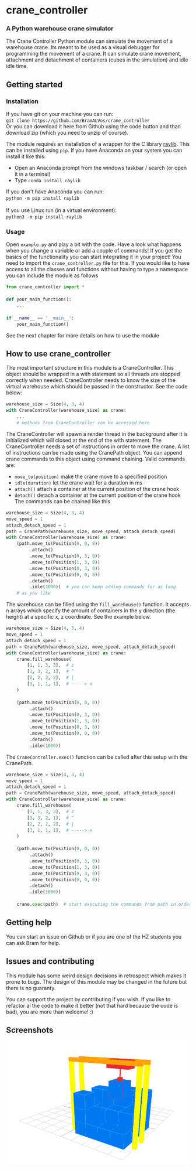 # crane_controller
### A Python warehouse crane simulator

The Crane Controller Python module can simulate the movement of a warehouse 
crane. Its meant to be used as a visual debugger for programming the movement 
of a crane. It can simulate crane movement, attachment and detachment of 
containers (cubes in the simulation) and idle idle time.

## Getting started

### Installation
If you have git on your machine you can run: \
`git clone https://github.com/BramALVos/crane_controller` \
Or you can download it here from Github using the code button and than download 
zip (which you need to unzip of course).

The module requires an installation of a wrapper for the C library 
[raylib](https://www.raylib.com/).
This can be installed using `pip`. If you have Anaconda on your system you can 
install it like this:
+ Open an Anaconda prompt from the windows taskbar / search (or open it in 
a terminal)
+ Type `conda install raylib`

If you don't have Anaconda you can run:\
`python -m pip install raylib`<br><br>
If you use Linux run (in a virtual environment):\
`python3 -m pip install raylib`


### Usage

Open `example.py` and play a bit with the code. Have a look what happens 
when you change a variable or add a couple of commands! If you get the basics
of the functionality you can start integrating it in your project!
You need to import the `crane_controller.py` file for this. If you would like to have 
access to all the classes and functions without having to type a namespace you 
can include the module as follows
```python
from crane_controller import *

def your_main_function():
    ...

if __name__ == '__main__':
    your_main_function()
```
See the next chapter for more details on how to use the module

## How to use crane_controller

The most important structure in this module is a CraneController.
This object should be wrapped in a with statement so all threads are stopped 
correctly when needed. CraneController needs to know the size of the virtual 
warehouse which should be passed in the constructor.
See the code below:
```python
warehouse_size = Size(4, 3, 4)
with CraneController(warehouse_size) as crane:
    ...
    # methods from CraneController can be accessed here
```

The CraneController will spawn a render thread in the background after it is 
initialized which will closed at the end of the with statement.
The CraneController needs a set of instructions in order to move the crane.
A list of instructions can be made using the CranePath object. You can append
crane commands to this object using command chaining. Valid commands are:
+ `move_to(position)` make the crane move to a specified position
+ `idle(duration)` let the crane wait for a duration in ms
+ `attach()` attach a container at the current position of the crane hook
+ `detach()` detach a container at the current position of the crane hook
The commands can be chained like this

```python
warehouse_size = Size(4, 3, 4)
move_speed = 1
attach_detach_speed = 1
path = CranePath(warehouse_size, move_speed, attach_detach_speed)
with CraneController(warehouse_size) as crane:
    (path.move_to(Position(0, 0, 0))
         .attach()
         .move_to(Position(0, 3, 0))
         .move_to(Position(1, 3, 0))
         .move_to(Position(0, 3, 0))
         .move_to(Position(0, 0, 0))
         .detach()
         .idle(1000))  # you can keep adding commands for as long
    # as you like
```

The warehouse can be filled using the `fill_warehouse()` function.
It accepts n arrays which specify the amount of containers in the y direction 
(the height) at a specific x, z coordinate. See the example below.

```python
warehouse_size = Size(4, 3, 4)
move_speed = 1
attach_detach_speed = 1
path = CranePath(warehouse_size, move_speed, attach_detach_speed)
with CraneController(warehouse_size) as crane:
    crane.fill_warehouse(
        [1, 1, 3, 3],  # z
        [3, 3, 2, 1],  # ^
        [2, 2, 2, 2],  # |
        [3, 1, 1, 1],  # -----> x
    )

    (path.move_to(Position(0, 0, 0))
         .attach()
         .move_to(Position(0, 3, 0))
         .move_to(Position(1, 3, 0))
         .move_to(Position(0, 3, 0))
         .move_to(Position(0, 0, 0))
         .detach()
         .idle(1000))
```

The `CraneController.exec()` function can be called after this setup with the 
CranePath.

```python
warehouse_size = Size(4, 3, 4)
move_speed = 1
attach_detach_speed = 1
path = CranePath(warehouse_size, move_speed, attach_detach_speed)
with CraneController(warehouse_size) as crane:
    crane.fill_warehouse(
        [1, 1, 3, 3],  # z
        [3, 3, 2, 1],  # ^
        [2, 2, 2, 2],  # |
        [3, 1, 1, 1],  # -----> x
    )

    (path.move_to(Position(0, 0, 0))
         .attach()
         .move_to(Position(0, 3, 0))
         .move_to(Position(1, 3, 0))
         .move_to(Position(0, 3, 0))
         .move_to(Position(0, 0, 0))
         .detach()
         .idle(1000))

    crane.exec(path)  # start executing the commands from path in order
```

## Getting help

You can start an issue on Github or if you are one of the HZ students you 
can ask Bram for help.

## Issues and contributing

This module has some weird design decisions in retrospect which makes it prone 
to bugs. The design of this module may be changed in the future but there is no
guaranty.

You can support the project by contributing if you wish. 
If you like to refactor al the code to make it better (not that hard because 
the code is bad), you are more than welcome! :)


## Screenshots
![Screenshot](screenshots/screenshot.png)
